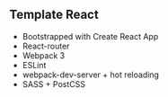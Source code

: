 ## Template React

- Bootstrapped with Create React App
- React-router
- Webpack 3
- ESLint
- webpack-dev-server + hot reloading
- SASS + PostCSS
